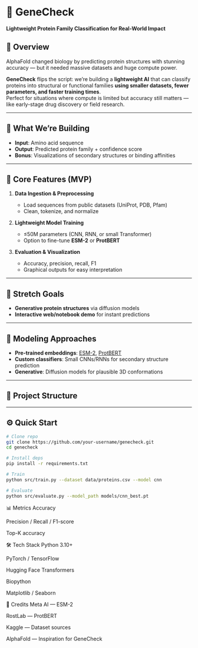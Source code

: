 # 🧬 GeneCheck
**Lightweight Protein Family Classification for Real-World Impact**

## 🚀 Overview
AlphaFold changed biology by predicting protein structures with stunning accuracy — but it needed massive datasets and huge compute power.  

**GeneCheck** flips the script: we’re building a **lightweight AI** that can classify proteins into structural or functional families **using smaller datasets, fewer parameters, and faster training times**.  
Perfect for situations where compute is limited but accuracy still matters — like early-stage drug discovery or field research.

---

## 🎯 What We’re Building
- **Input**: Amino acid sequence
- **Output**: Predicted protein family + confidence score
- **Bonus**: Visualizations of secondary structures or binding affinities

---

## 🔹 Core Features (MVP)
1. **Data Ingestion & Preprocessing**  
   - Load sequences from public datasets (UniProt, PDB, Pfam)  
   - Clean, tokenize, and normalize

2. **Lightweight Model Training**  
   - ≤50M parameters (CNN, RNN, or small Transformer)  
   - Option to fine-tune **ESM-2** or **ProtBERT**

3. **Evaluation & Visualization**  
   - Accuracy, precision, recall, F1  
   - Graphical outputs for easy interpretation

---

## 🌟 Stretch Goals
- **Generative protein structures** via diffusion models  
- **Interactive web/notebook demo** for instant predictions

---

## 🧠 Modeling Approaches
- **Pre-trained embeddings**: [ESM-2](https://github.com/facebookresearch/esm), [ProtBERT](https://huggingface.co/Rostlab/prot_bert)  
- **Custom classifiers**: Small CNNs/RNNs for secondary structure prediction  
- **Generative**: Diffusion models for plausible 3D conformations

---

## 📂 Project Structure




---

## ⚙️ Quick Start
```bash
# Clone repo
git clone https://github.com/your-username/genecheck.git
cd genecheck

# Install deps
pip install -r requirements.txt

# Train
python src/train.py --dataset data/proteins.csv --model cnn

# Evaluate
python src/evaluate.py --model_path models/cnn_best.pt
```

📊 Metrics
Accuracy

Precision / Recall / F1-score

Top-K accuracy

🛠 Tech Stack
Python 3.10+

PyTorch / TensorFlow

Hugging Face Transformers

Biopython

Matplotlib / Seaborn

🤝 Credits
Meta AI — ESM-2

RostLab — ProtBERT

Kaggle — Dataset sources

AlphaFold — Inspiration for GeneCheck
